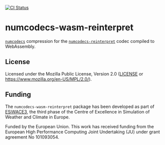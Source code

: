 [![CI Status]][workflow]

[CI Status]: https://img.shields.io/github/actions/workflow/status/juntyr/numcodecs-rs/ci.yml?branch=main
[workflow]: https://github.com/juntyr/numcodecs-rs/actions/workflows/ci.yml?query=branch%3Amain

# numcodecs-wasm-reinterpret

[`numcodecs`] compression for the [`numcodecs-reinterpret`] codec compiled to WebAssembly.

[`numcodecs`]: https://numcodecs.readthedocs.io/en/stable/
[`numcodecs-reinterpret`]: https://docs.rs/numcodecs-reinterpret/

## License

Licensed under the Mozilla Public License, Version 2.0 ([LICENSE](LICENSE) or https://www.mozilla.org/en-US/MPL/2.0/).

## Funding

The `numcodecs-wasm-reinterpret` package has been developed as part of [ESiWACE3](https://www.esiwace.eu), the third phase of the Centre of Excellence in Simulation of Weather and Climate in Europe.

Funded by the European Union. This work has received funding from the European High Performance Computing Joint Undertaking (JU) under grant agreement No 101093054.

